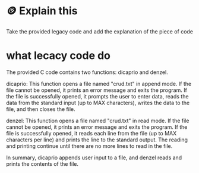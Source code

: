 # 🪙 Explain this 
Take the provided legacy code and add the explanation of the piece of code
#  what lecacy code do
The provided C code contains two functions: dicaprio and denzel.

dicaprio: This function opens a file named "crud.txt" in append mode. If the file cannot be opened, it prints an error message and exits the program. If the file is successfully opened, it prompts the user to enter data, reads the data from the standard input (up to MAX characters), writes the data to the file, and then closes the file.

denzel: This function opens a file named "crud.txt" in read mode. If the file cannot be opened, it prints an error message and exits the program. If the file is successfully opened, it reads each line from the file (up to MAX characters per line) and prints the line to the standard output. The reading and printing continue until there are no more lines to read in the file.

In summary, dicaprio appends user input to a file, and denzel reads and prints the contents of the file.
